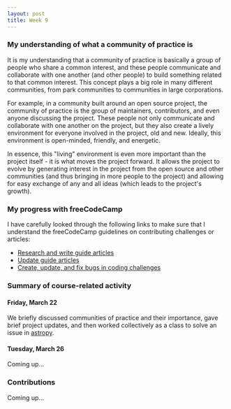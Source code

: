 ```yaml
---
layout: post
title: Week 9
---
```


### My understanding of what a community of practice is

It is my understanding that a community of practice is basically a group of people who share a common interest, and these
people communicate and collaborate with one another (and other people) to build something related to that common interest.
This concept plays a big role in many different communities, from park communities to communities in large corporations.

For example, in a community built around an open source project, the community of practice is the group of maintainers,
contributors, and even anyone discussing the project. These people not only communicate and collaborate with one another
on the project, but they also create a lively environment for everyone involved in the project, old and new. Ideally, this
environment is open-minded, friendly, and energetic.

In essence, this "living" environment is even more important than the project itself - it is what moves the project forward.
It allows the project to evolve by generating interest in the project from the open source and other communities (and thus
bringing in more people to the project) and allowing for easy exchange of any and all ideas (which leads to the project's growth).

### My progress with freeCodeCamp

I have carefully looked through the following links to make sure that I understand the freeCodeCamp guidelines on contributing
challenges or articles:
- [Research and write guide articles](https://github.com/freeCodeCamp/freeCodeCamp/blob/master/CONTRIBUTING.md#research-write-and-update-our-guide-articles)
- [Update guide articles](https://github.com/freeCodeCamp/freeCodeCamp/blob/master/docs/how-to-work-on-guide-articles.md)
- [Create, update, and fix bugs in coding challenges](https://github.com/freeCodeCamp/freeCodeCamp/blob/master/docs/how-to-work-on-coding-challenges.md)

### Summary of course-related activity

#### Friday, March 22

We briefly discussed communities of practice and their importance, gave brief project updates, and then worked
collectively as a class to solve an issue in [astropy](https://github.com/astropy/astropy).

#### Tuesday, March 26

Coming up...

### Contributions

Coming up...

